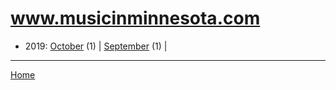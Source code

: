 # www.musicinminnesota.com

  * 2019: 
      [October](./www-musicinminnesota-com-2019-10.md) (1) | 
      [September](./www-musicinminnesota-com-2019-09.md) (1) | 

----

[Home](../)
